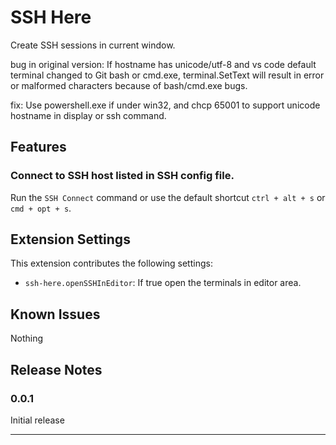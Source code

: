 # SSH Here

Create SSH sessions in current window.

bug in original version:
If hostname has unicode/utf-8 and vs code default terminal changed to Git bash or cmd.exe, terminal.SetText will result in error or malformed characters because of bash/cmd.exe bugs.

fix:
Use powershell.exe if under win32, and chcp 65001 to support unicode hostname in display or ssh command.

## Features

### Connect to SSH host listed in SSH config file.

Run the `SSH Connect` command or use the default shortcut  `ctrl + alt + s` or `cmd + opt + s`.

## Extension Settings

This extension contributes the following settings:

* `ssh-here.openSSHInEditor`: If true open the terminals in editor area.

## Known Issues

Nothing

## Release Notes

### 0.0.1

Initial release 

***
